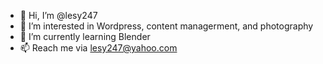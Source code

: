 - 👋 Hi, I’m @lesy247
- 👀 I’m interested in Wordpress, content managerment, and photography
- 🌱 I’m currently learning Blender
- 📫 Reach me via lesy247@yahoo.com
